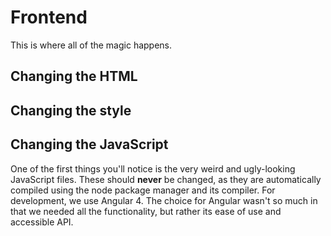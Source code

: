 # Frontend

This is where all of the magic happens.

## Changing the HTML

## Changing the style

## Changing the JavaScript
One of the first things you'll notice is the very weird and ugly-looking JavaScript files. These should **never** be changed,
as they are automatically compiled using the node package manager and its compiler. For development, we use Angular 4. The choice
for Angular wasn't so much in that we needed all the functionality, but rather its ease of use and accessible API.

